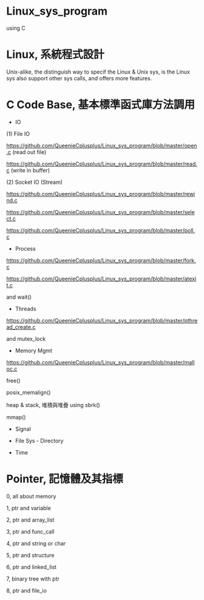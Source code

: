 # Linux_sys_program

using C

# Linux, 系統程式設計

Unix-alike, the distinguish way to specif the Linux & Unix sys, is the Linux sys also support other sys calls, and offers more features.

# C Code Base, 基本標準函式庫方法調用

* IO

(1) File IO

https://github.com/QueenieCplusplus/Linux_sys_program/blob/master/open.c (read out file)

https://github.com/QueenieCplusplus/Linux_sys_program/blob/master/read.c (write in buffer)

(2) Socket IO (Stream)

https://github.com/QueenieCplusplus/Linux_sys_program/blob/master/rewind.c

https://github.com/QueenieCplusplus/Linux_sys_program/blob/master/select.c

https://github.com/QueenieCplusplus/Linux_sys_program/blob/master/poll.c

* Process 

https://github.com/QueenieCplusplus/Linux_sys_program/blob/master/fork.c

https://github.com/QueenieCplusplus/Linux_sys_program/blob/master/atexit.c

and wait() 

* Threads

https://github.com/QueenieCplusplus/Linux_sys_program/blob/master/pthread_create.c

and mutex_lock

* Memory Mgmt

https://github.com/QueenieCplusplus/Linux_sys_program/blob/master/malloc.c

free()

posix_memalign()

heap & stack, 堆積與堆疊 using sbrk()

mmap()

* Signal

* File Sys - Directory

* Time

# Pointer, 記憶體及其指標

0, all about memory

1, ptr and variable

2, ptr and array_list

3, ptr and func_call

4, ptr and string or char

5, ptr and structure

6, ptr and linked_list

7, binary tree with ptr

8, ptr and file_io
